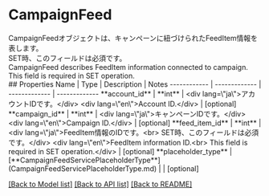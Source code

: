 # CampaignFeed

<div lang=\"ja\">CampaignFeedオブジェクトは、キャンペーンに紐づけられたFeedItem情報を表します。<br> SET時、このフィールドは必須です。</div> <div lang=\"en\">CampaignFeed describes FeedItem information connected to campaign.<br> This field is required in SET operation.</div> 
## Properties
Name | Type | Description | Notes
------------ | ------------- | ------------- | -------------
**account_id** | **int** | &lt;div lang&#x3D;\&quot;ja\&quot;&gt;アカウントIDです。&lt;/div&gt; &lt;div lang&#x3D;\&quot;en\&quot;&gt;Account ID.&lt;/div&gt;  | [optional] 
**campaign_id** | **int** | &lt;div lang&#x3D;\&quot;ja\&quot;&gt;キャンペーンIDです。&lt;/div&gt; &lt;div lang&#x3D;\&quot;en\&quot;&gt;Campaign ID.&lt;/div&gt;  | [optional] 
**feed_item_id** | **int** | &lt;div lang&#x3D;\&quot;ja\&quot;&gt;FeedItem情報のIDです。&lt;br&gt; SET時、このフィールドは必須です。&lt;/div&gt; &lt;div lang&#x3D;\&quot;en\&quot;&gt;FeedItem information ID.&lt;br&gt; This field is required in SET operation.&lt;/div&gt;  | [optional] 
**placeholder_type** | [**CampaignFeedServicePlaceholderType**](CampaignFeedServicePlaceholderType.md) |  | [optional] 

[[Back to Model list]](../README.md#documentation-for-models) [[Back to API list]](../README.md#documentation-for-api-endpoints) [[Back to README]](../README.md)


